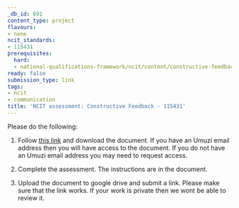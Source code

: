 ```yaml
---
_db_id: 691
content_type: project
flavours:
- none
ncit_standards:
- 115431
prerequisites:
  hard:
  - national-qualifications-framework/ncit/content/constructive-feedback
ready: false
submission_type: link
tags:
- ncit
- communication
title: 'NCIT assessment: Constructive Feedback - 115431'
---
```


Please do the following:

1. Follow [this link](https://drive.google.com/file/d/1nYgboCndwZVILwfTILrdryTVPae_UHYe/view?usp=sharing) and download the document. If you have an Umuzi email address then you will have access to the document. If you do not have an Umuzi email address you may need to request access.

2. Complete the assessment. The instructions are in the document. 
   
4. Upload the document to google drive and submit a link. Please make sure that the link works. If your work is private then we wont be able to review it.
